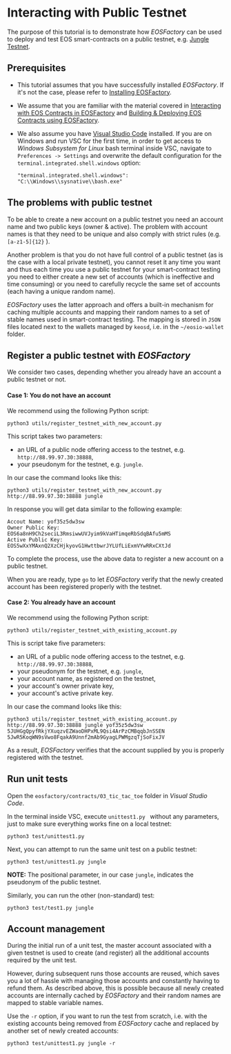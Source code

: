 # Interacting with Public Testnet

The purpose of this tutorial is to demonstrate how *EOSFactory* can be used to deploy and test EOS smart-contracts on a public testnet, e.g. [Jungle Testnet](http://dev.cryptolions.io/).

## Prerequisites

- This tutorial assumes that you have successfully installed *EOSFactory*. If it's not the case, please refer to [Installing EOSFactory](01.InstallingEOSFactory.html).

- We assume that you are familiar with the material covered in [Interacting with EOS Contracts in EOSFactory](02.InteractingWithEOSContractsInEOSFactory.html) and [Building & Deploying EOS Contracts using EOSFactory](03.BuildingAndDeployingEOSContractsInEOSFactory.html).

- We also assume you have [Visual Studio Code](https://code.visualstudio.com/) installed. If you are on Windows and run VSC for the first time, in order to get access to *Windows Subsystem for Linux* bash terminal inside VSC, navigate to `Preferences -> Settings` and overwrite the default configuration for the `terminal.integrated.shell.windows` option:

  ```
  "terminal.integrated.shell.windows": "C:\\Windows\\sysnative\\bash.exe"
  ```


## The problems with public testnet

To be able to create a new account on a public testnet you need an account name and two public keys (owner & active). The problem with account names is that they need to be unique and also comply with strict rules (e.g. `[a-z1-5]{12}` ).

Another problem is that you do not have full control of a public testnet (as is the case with a local private testnet), you cannot reset it any time you want and thus each time you use a public testnet for your smart-contract testing you need to either create a new set of accounts (which is ineffective and time consuming) or you need to carefully recycle the same set of accounts (each having a unique random name).

*EOSFactory* uses the latter approach and offers a built-in mechanism for caching multiple accounts and mapping their random names to a set of stable names used in smart-contract testing. The mapping is stored in `JSON` files located next to the wallets managed by `keosd`, i.e. in the `~/eosio-wallet` folder.

## Register a public testnet with *EOSFactory* 

We consider two cases, depending whether you already have an account a public testnet or not.

#### Case 1: You do not have an account

We recommend using the following Python script:

```
python3 utils/register_testnet_with_new_account.py
```

This script takes two parameters:

- an URL of a public node offering access to the testnet, e.g. `http://88.99.97.30:38888`,
- your pseudonym for the testnet, e.g. `jungle`.

In our case the command looks like this:

```
python3 utils/register_testnet_with_new_account.py http://88.99.97.30:38888 jungle
```

In response you will get data similar to the following example:

```
Accout Name: yof35z5dw3sw
Owner Public Key: EOS6a8nH9Ch2seciL3RmsiwwUVJyim9kVaHTimqeRbSdqBAfu5mMS
Active Public Key: EOS5wXxYMAxnQ2XzCHjkyovG1HwttbwrJYLUfLiExmVYwRRxCXtJd
```

To complete the process, use the above data to register a new account on a public testnet.

When you are ready, type `go` to let *EOSFactory* verify that the newly created account has been registered properly with the testnet.

#### Case 2: You already have an account

We recommend using the following Python script:

```
python3 utils/register_testnet_with_existing_account.py
```

This is script take five parameters:

- an URL of a public node offering access to the testnet, e.g. `http://88.99.97.30:38888`,
- your pseudonym for the testnet, e.g. `jungle`,
- your account name, as registered on the testnet,
- your account's owner private key,
- your account's active private key.

In our case the command looks like this:

```
python3 utils/register_testnet_with_existing_account.py http://88.99.97.30:38888 jungle yof35z5dw3sw 5JUHGgQpyfRkjYXuqzvEZWaoDHPxML9Qsi4ArPzCMBqqbJnSSEN 5JwR5KoqWN9sVwo8FqakA9Unnf2mAb9GyagLPWMgzqTjSoFixJV
```

As a result, *EOSFactory* verifies that the account supplied by you is properly registered with the testnet.

## Run unit tests

Open the `eosfactory/contracts/03_tic_tac_toe` folder in *Visual Studio Code*.

In the terminal inside VSC, execute `unittest1.py ` without any parameters, just to make sure everything works fine on a local testnet:

```
python3 test/unittest1.py
```

Next, you can attempt to run the same unit test on a public testnet:

```
python3 test/unittest1.py jungle
```

**NOTE:** The positional parameter, in our case `jungle`, indicates the pseudonym of the public testnet.

Similarly, you can run the other (non-standard) test:

```
python3 test/test1.py jungle
```

## Account management

During the initial run of a unit test, the master account associated with a given testnet is used to create (and register) all the additional accounts required by the unit test.

However, during subsequent runs those accounts are reused, which saves you a lot of hassle with managing those accounts and constantly having to refund them. As described above, this is possible because all newly created accounts are internally cached by *EOSFactory* and their random names are mapped to stable variable names.

Use the `-r` option, if you want to run the test from scratch, i.e. with the existing accounts being removed from *EOSFactory* cache and replaced by another set of newly created accounts:

```
python3 test/unittest1.py jungle -r
```